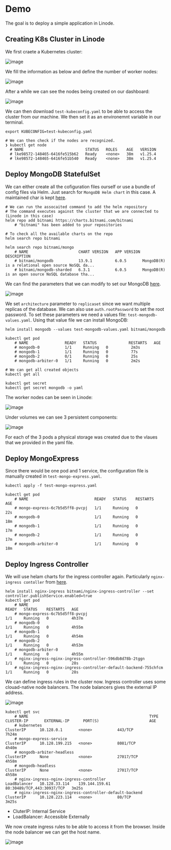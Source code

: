# Demo

The goal is to deploy a simple application in Linode. 


## Creating K8s Cluster in Linode

We first craete a Kubernetes cluster:

![image](https://user-images.githubusercontent.com/18715119/226173774-fad33b4e-4bb0-4ac1-8744-1d01a26cd349.png)

We fill the information as below and define the number of worker nodes:

![image](https://user-images.githubusercontent.com/18715119/226173955-7321056b-bb01-4a97-b804-a1ac8a4841d7.png)

After a while we can see the nodes being created on our dashboard:

![image](https://user-images.githubusercontent.com/18715119/226174949-0e4a38ce-11f8-42ed-943b-fc6a95e8d8fa.png)

We can then download `test-kubeconfig.yaml` to be able to access the cluster from our machine. We then set it as an environemnt variable in our terminal.

    export KUBECONFIG=test-kubeconfig.yaml
    
    # We can then check if the nodes are recognized.
    ❯ kubectl get node
      # NAME                           STATUS   ROLES    AGE   VERSION
      # lke98572-148465-6416fe515b62   Ready    <none>   38m   v1.25.4
      # lke98572-148465-6416fe51b540   Ready    <none>   38m   v1.25.4

## Deploy MongoDB StatefulSet
We can either create all the cofiguration files ourself or use a bundle of config files via Helm. Just search for `MongoDB Helm chart` in this case. A maintained char is kept [here](https://github.com/bitnami/charts).

    # We can run the assocaited command to add the helm repository 
    # The command executes against the cluster that we are connected to (Linode in this case)
    helm repo add bitnami https://charts.bitnami.com/bitnami
        # "bitnami" has been added to your repositories
    
    # To check all the available charts on the repo
    helm search repo bitnami
    
    helm search repo bitnami/mongo
        # NAME                   	CHART VERSION	APP VERSION	DESCRIPTION                                       
        # bitnami/mongodb        	13.9.1       	6.0.5      	MongoDB(R) is a relational open source NoSQL da...
        # bitnami/mongodb-sharded	6.3.1        	6.0.5      	MongoDB(R) is an open source NoSQL database tha...

We can find the parameters that we can modify to set our MongoDB [here](https://github.com/bitnami/charts/tree/main/bitnami/mongodb).

![image](https://user-images.githubusercontent.com/18715119/226177961-5dd23851-30fe-4c87-a699-aba02dd257ad.png)

We set `architecture` parameter to `replicaset` since we want multiple replicas of the database. We can also use `auth.rootPassword` to set the root password. To set these parameters we need a values file: `test-mongodb-values.yaml`. Using that value file we can install MongoDB:

    helm install mongodb --values test-mongodb-values.yaml bitnami/mongodb
    
    kubectl get pod
        # NAME                READY   STATUS              RESTARTS   AGE
        # mongodb-0           1/1     Running   0          2m3s
        # mongodb-1           1/1     Running   0          77s
        # mongodb-2           0/1     Running   0          25s
        # mongodb-arbiter-0   1/1     Running   0          2m2s
    
    # We can get all created objects
    kubectl get all
    
    kubectl get secret
    kubectl get secret mongodb -o yaml
    
The worker nodes can be seen in Linode:

![image](https://user-images.githubusercontent.com/18715119/226184175-69ed6ce5-2434-40fb-b52f-f53f95f75222.png)

Under volumes we can see 3 persistent components:

![image](https://user-images.githubusercontent.com/18715119/226184287-5fbe591e-627c-44aa-adae-910305236e51.png)

For each of the 3 pods a physical storage was created due to the vlaues that we provided in the yaml file.

## Deploy MongoExpress

Since there would be one pod and 1 service, the configuration file is manually created in `test-mongo-express.yaml`.

    kubectl apply -f test-mongo-express.yaml

    kubectl get pod
        # NAME                             READY   STATUS    RESTARTS   AGE
        # mongo-express-6c7b5d5ff8-pvcpj   1/1     Running   0          22s
        # mongodb-0                        1/1     Running   0          18m
        # mongodb-1                        1/1     Running   0          17m
        # mongodb-2                        1/1     Running   0          17m
        # mongodb-arbiter-0                1/1     Running   0          18m
        
## Deploy Ingress Controller

We will use helam charts for the ingress controller again. Particularly `nginx-ingress contoller` from [here](https://github.com/bitnami/charts/tree/main/bitnami/nginx-ingress-controller).

    helm install nginx-ingress bitnami/nginx-ingress-controller --set controller.publishService.enabled=true
    kubectl get pod
        # NAME                                                              READY   STATUS    RESTARTS   AGE
        # mongo-express-6c7b5d5ff8-pvcpj                                    1/1     Running   0          4h37m
        # mongodb-0                                                         1/1     Running   0          4h55m
        # mongodb-1                                                         1/1     Running   0          4h54m
        # mongodb-2                                                         1/1     Running   0          4h53m
        # mongodb-arbiter-0                                                 1/1     Running   0          4h55m
        # nginx-ingress-nginx-ingress-controller-596db8d78b-2tggn           1/1     Running   0          28s
        # nginx-ingress-nginx-ingress-controller-default-backend-755chfcm   1/1     Running   0          28s

We can define ingress rules in the cluster now. Ingress controller uses some clouad-native node balancers. The node balancers gives the external IP address.

![image](https://user-images.githubusercontent.com/18715119/226205011-d7f98eae-e4f9-470a-a32c-6fc6dedb5d5e.png)

    kubectl get svc
        # NAME                                                     TYPE           CLUSTER-IP       EXTERNAL-IP      PORT(S)                      AGE
        # kubernetes                                               ClusterIP      10.128.0.1       <none>           443/TCP                      7h24m
        # mongo-express-service                                    ClusterIP      10.128.199.215   <none>           8081/TCP                     4h40m
        # mongodb-arbiter-headless                                 ClusterIP      None             <none>           27017/TCP                    4h58m
        # mongodb-headless                                         ClusterIP      None             <none>           27017/TCP                    4h58m
        # nginx-ingress-nginx-ingress-controller                   LoadBalancer   10.128.33.114    139.144.159.61   80:30489/TCP,443:30937/TCP   3m25s
        # nginx-ingress-nginx-ingress-controller-default-backend   ClusterIP      10.128.223.114   <none>           80/TCP                       3m25s

* CluterIP: Internal Service
* LoadBalancer: Accessible Externally

We now create ingress rules to be able to access it from the browser. Inside the node balancer we can get the host name.

![image](https://user-images.githubusercontent.com/18715119/226205327-8fb24557-06bb-495f-8bba-a7a9eb71d6f2.png)

